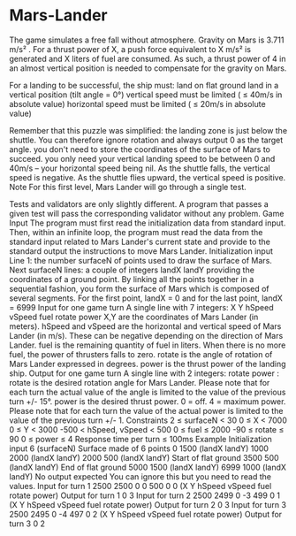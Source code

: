 # Mars-Lander

The game simulates a free fall without atmosphere. Gravity on Mars is 3.711 m/s² . For a thrust power of X, a push force equivalent to X m/s² is generated and X liters of fuel are consumed. As such, a thrust power of 4 in an almost vertical position is needed to compensate for the gravity on Mars.

For a landing to be successful, the ship must:
land on flat ground
land in a vertical position (tilt angle = 0°)
vertical speed must be limited ( ≤ 40m/s in absolute value)
horizontal speed must be limited ( ≤ 20m/s in absolute value)

Remember that this puzzle was simplified:
the landing zone is just below the shuttle. You can therefore ignore rotation and always output 0 as the target angle.
you don't need to store the coordinates of the surface of Mars to succeed.
you only need your vertical landing speed to be between 0 and 40m/s – your horizontal speed being nil.
As the shuttle falls, the vertical speed is negative. As the shuttle flies upward, the vertical speed is positive.
 	Note
For this first level, Mars Lander will go through a single test.

Tests and validators are only slightly different. A program that passes a given test will pass the corresponding validator without any problem.
 	Game Input
The program must first read the initialization data from standard input. Then, within an infinite loop, the program must read the data from the standard input related to Mars Lander's current state and provide to the standard output the instructions to move Mars Lander.
Initialization input
Line 1: the number surfaceN of points used to draw the surface of Mars.
Next surfaceN lines: a couple of integers landX landY providing the coordinates of a ground point. By linking all the points together in a sequential fashion, you form the surface of Mars which is composed of several segments. For the first point, landX = 0 and for the last point, landX = 6999
Input for one game turn
A single line with 7 integers: X Y hSpeed vSpeed fuel rotate power
X,Y are the coordinates of Mars Lander (in meters).
hSpeed and vSpeed are the horizontal and vertical speed of Mars Lander (in m/s). These can be negative depending on the direction of Mars Lander.
fuel is the remaining quantity of fuel in liters. When there is no more fuel, the power of thrusters falls to zero.
rotate is the angle of rotation of Mars Lander expressed in degrees.
power is the thrust power of the landing ship.
Output for one game turn
A single line with 2 integers: rotate power :
rotate is the desired rotation angle for Mars Lander. Please note that for each turn the actual value of the angle is limited to the value of the previous turn +/- 15°.
power is the desired thrust power. 0 = off. 4 = maximum power. Please note that for each turn the value of the actual power is limited to the value of the previous turn +/- 1.
Constraints
2 ≤ surfaceN < 30
0 ≤ X < 7000
0 ≤ Y < 3000
-500 < hSpeed, vSpeed < 500
0 ≤ fuel ≤ 2000
-90 ≤ rotate ≤ 90
0 ≤ power ≤ 4
Response time per turn ≤ 100ms
Example
Initialization input
6         	(surfaceN) Surface made of 6 points
0 1500      	(landX landY)
1000 2000	(landX landY)
2000 500	(landX landY) Start of flat ground
3500 500	(landX landY) End of flat ground
5000 1500	(landX landY)
6999 1000	(landX landY)
No output expected
You can ignore this but you need to read the values.
Input for turn 1
2500 2500 0 0 500 0 0 	(X Y hSpeed vSpeed fuel rotate power)
Output for turn 1
0 3
Input for turn 2
2500 2499 0 -3 499 0 1 	(X Y hSpeed vSpeed fuel rotate power)
Output for turn 2
0 3
Input for turn 3
2500 2495 0 -4 497 0 2 	(X Y hSpeed vSpeed fuel rotate power)
Output for turn 3
0 2

